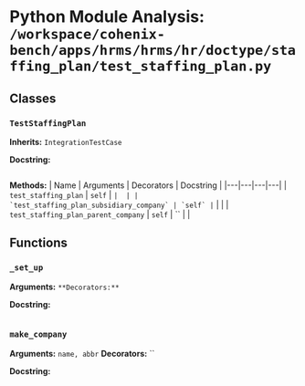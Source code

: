 # Python Module Analysis: `/workspace/cohenix-bench/apps/hrms/hrms/hr/doctype/staffing_plan/test_staffing_plan.py`

## Classes

### `TestStaffingPlan`
**Inherits:** `IntegrationTestCase`


**Docstring:**
```

```

**Methods:**
| Name | Arguments | Decorators | Docstring |
|---|---|---|---|
| `test_staffing_plan` | `self` | `` |  |
| `test_staffing_plan_subsidiary_company` | `self` | `` |  |
| `test_staffing_plan_parent_company` | `self` | `` |  |





## Functions

### `_set_up`
**Arguments:** ``
**Decorators:** ``

**Docstring:**
```

```
### `make_company`
**Arguments:** `name, abbr`
**Decorators:** ``

**Docstring:**
```

```

